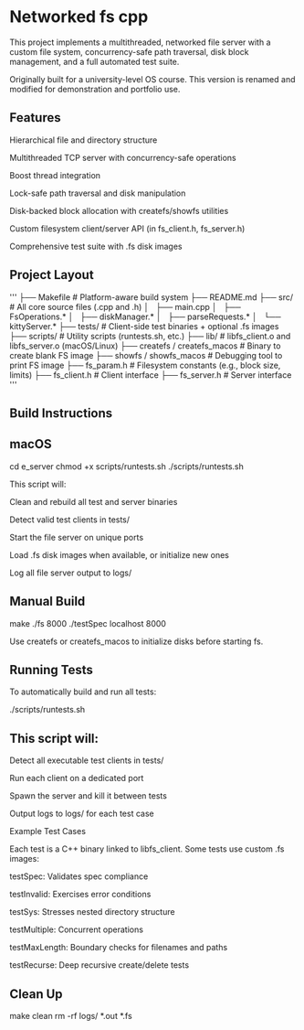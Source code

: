 # Networked fs cpp

This project implements a multithreaded, networked file server with a custom file system, concurrency-safe path traversal, disk block management, and a full automated test suite.

Originally built for a university-level OS course. This version is renamed and modified for demonstration and portfolio use.

## Features

Hierarchical file and directory structure

Multithreaded TCP server with concurrency-safe operations

Boost thread integration

Lock-safe path traversal and disk manipulation

Disk-backed block allocation with createfs/showfs utilities

Custom filesystem client/server API (in fs_client.h, fs_server.h)

Comprehensive test suite with .fs disk images

## Project Layout

'''
├── Makefile                  # Platform-aware build system
├── README.md
├── src/                      # All core source files (.cpp and .h)
│   ├── main.cpp
│   ├── FsOperations.*
│   ├── diskManager.*
│   ├── parseRequests.*
│   └── kittyServer.*
├── tests/                    # Client-side test binaries + optional .fs images
├── scripts/                  # Utility scripts (runtests.sh, etc.)
├── lib/                      # libfs_client.o and libfs_server.o (macOS/Linux)
├── createfs / createfs_macos  # Binary to create blank FS image
├── showfs / showfs_macos      # Debugging tool to print FS image
├── fs_param.h               # Filesystem constants (e.g., block size, limits)
├── fs_client.h              # Client interface
├── fs_server.h              # Server interface
'''
## Build Instructions

## macOS

cd e_server
chmod +x scripts/runtests.sh
./scripts/runtests.sh

This script will:

Clean and rebuild all test and server binaries

Detect valid test clients in tests/

Start the file server on unique ports

Load .fs disk images when available, or initialize new ones

Log all file server output to logs/

## Manual Build

make
./fs 8000
./testSpec localhost 8000

Use createfs or createfs_macos to initialize disks before starting fs.

## Running Tests

To automatically build and run all tests:

./scripts/runtests.sh

## This script will:

Detect all executable test clients in tests/

Run each client on a dedicated port

Spawn the server and kill it between tests

Output logs to logs/ for each test case

Example Test Cases

Each test is a C++ binary linked to libfs_client. Some tests use custom .fs images:

testSpec: Validates spec compliance

testInvalid: Exercises error conditions

testSys: Stresses nested directory structure

testMultiple: Concurrent operations

testMaxLength: Boundary checks for filenames and paths

testRecurse: Deep recursive create/delete tests

## Clean Up

make clean
rm -rf logs/ *.out *.fs


